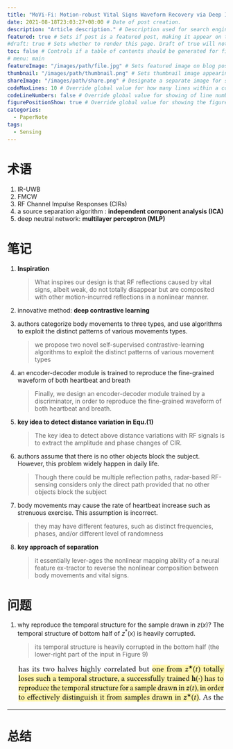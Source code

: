 ```yaml
---
title: "MoVi-Fi: Motion-robust Vital Signs Waveform Recovery via Deep Interpreted RF Sensing" # Title of the blog post.
date: 2021-08-18T23:03:27+08:00 # Date of post creation.
description: "Article description." # Description used for search engine.
featured: true # Sets if post is a featured post, making it appear on the sidebar. A featured post won't be listed on the sidebar if it's the current page
#draft: true # Sets whether to render this page. Draft of true will not be rendered.
toc: false # Controls if a table of contents should be generated for first-level links automatically.
# menu: main
featureImage: "/images/path/file.jpg" # Sets featured image on blog post.
thumbnail: "/images/path/thumbnail.png" # Sets thumbnail image appearing inside card on homepage.
shareImage: "/images/path/share.png" # Designate a separate image for social media sharing.
codeMaxLines: 10 # Override global value for how many lines within a code block before auto-collapsing.
codeLineNumbers: false # Override global value for showing of line numbers within code block.
figurePositionShow: true # Override global value for showing the figure label.
categories:
  - PaperNote
tags:
  - Sensing
---
```


# 术语

1. IR-UWB
2. FMCW
3. RF Channel Impulse Responses (CIRs)
4. a source separation algorithm : **independent component analysis (ICA)**
5. deep neutral  network: **multilayer perceptron (MLP)**

# 笔记

1. **Inspiration**

    > What inspires our design is that RF reflections caused by vital signs, albeit weak, do not totally disappear but are composited with other motion-incurred reflections in a nonlinear manner.

2. innovative method: **deep contrastive learning**
3. authors categorize body movements to three types, and use algorithms to exploit the distinct patterns of various movements types.

    > we propose two novel self-supervised contrastive-learning algorithms to exploit the distinct patterns of various movement types

4. an encoder-decoder module is trained to reproduce the fine-grained waveform of both heartbeat and breath

    > Finally, we design an encoder-decoder module trained by a discriminator, in order to reproduce the fine-grained waveform of both heartbeat and breath.

5. **key idea to detect distance variation in Equ.(1)**

    > The key idea to detect above distance variations with RF signals is to extract the amplitude and phase changes of CIR.

6. authors assume that there is no other objects block the subject. However, this problem widely happen in daily life. 

    > Though there could be multiple reflection paths, radar-based RF-sensing considers only the direct path provided that no other objects block the subject

7. body movements may cause the rate of heartbeat increase such as strenuous exercise. This assumption is incorrect. 

    > they may have different features, such as distinct frequencies, phases, and/or different level of randomness

8. **key approach of separation**

    > it essentially lever-ages the nonlinear mapping ability of a neural feature ex-tractor to reverse the nonlinear composition between body movements and vital signs.

# 问题

1. why reproduce the temporal structure for the sample drawn in $z(x)$? The temporal structure of  bottom half of  $z^{*}(x)$  is heavily corrupted.

    > its temporal structure is heavily corrupted in the bottom half (the lower-right part of the input in Figure 9)

    ![Untitled](images/Untitled.png)

---

# 总结